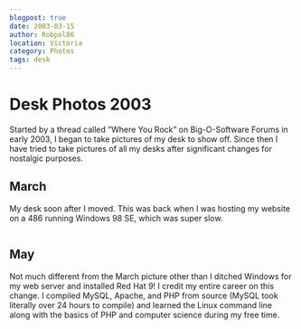 ```yaml
---
blogpost: true
date: 2003-03-15
author: Robpol86
location: Victoria
category: Photos
tags: desk
---
```


# Desk Photos 2003

Started by a thread called “Where You Rock” on Big-O-Software Forums in early 2003, I began to take pictures of my desk to
show off. Since then I have tried to take pictures of all my desks after significant changes for nostalgic purposes.

## March

My desk soon after I moved. This was back when I was hosting my website on a 486 running Windows 98 SE, which was super slow.

```{imgur-image} sIzij
```

## May

Not much different from the March picture other than I ditched Windows for my web server and installed Red Hat 9! I credit my entire career on this change. I compiled MySQL, Apache, and PHP from source (MySQL took literally over 24 hours to compile) and learned the Linux command line along with the basics of PHP and computer science during my free time.

```{imgur-image} VVl86
```
